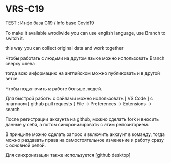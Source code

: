 # VRS-C19
 TEST : Инфо база С19 /  Info base Covid19
 
To make it available wrodlwide you can use english language, use Branch to switch it.

this way you can collect original data and work together 

Чтобы работать с людьми на другом языке можно использовать Branch сверху слева

тогда всю информацию на английском можно публиковать и в другой ветке.

Чтобы подключить к работе больше людей.

Для быстрой работы с файлами можно использовать [ VS Code ] с плагином [ github pull requests ] 
File -> Preferences -> Extensions -> search

После регистрации аккаунта на github, можно сделать fork и вносить данные у себя, 
а потом синхронизировать с этим репозиторием. 

В принципе можно сделать запрос и включить аккаунт в команду, 
тогда можно раздавать права на самостоятельное изменение и работу сразу с основной репой.

Для синхронизации также используется [github desktop]